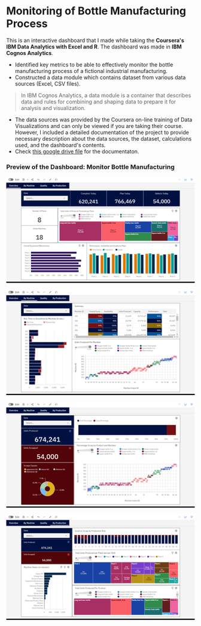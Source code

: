 # Monitoring of Bottle Manufacturing Process

This is an interactive dashboard that I made while taking the **Coursera's IBM Data Analytics with Excel and R**. The dashboard was made in **IBM Cognos Analytics**.  

* Identified key metrics to be able to effectively monitor the bottle manufacturing process of a fictional industrial manufacturing.
* Constructed a data module which contains dataset from various data sources (Excel, CSV files).     
> In IBM Cognos Analytics, a data module is a container that describes data and rules for combining and shaping data to prepare it for analysis and visualization.
* The data sources was provided by the Coursera on-line training of Data Visualizations and can only be viewed if you are taking their course. However, I included a detailed documentation of the project to provide necessary description about the data sources, the dataset, calculations used, and the dashboard's contents.
* Check [this google drive file](https://docs.google.com/spreadsheets/d/1LB3fwR-dWvITBT0ZvAQDvDMqUNxaiECRwsPWzc8xpkc/edit?usp=sharing) for the documentaton.

### Preview of the Dashboard: Monitor Bottle Manufacturing
![Overview](https://github.com/je-marco/Monitoring-of-Bottle-Manufacturing-Process/blob/66aac4f2631eb16304f24c12be50fb961a08e7d6/1_overview.png)

![Machine](https://github.com/je-marco/Monitoring-of-Bottle-Manufacturing-Process/blob/66aac4f2631eb16304f24c12be50fb961a08e7d6/2_by_machine.png)

![Quality](https://github.com/je-marco/Monitoring-of-Bottle-Manufacturing-Process/blob/66aac4f2631eb16304f24c12be50fb961a08e7d6/3_quality.png)

![Production](https://github.com/je-marco/Monitoring-of-Bottle-Manufacturing-Process/blob/66aac4f2631eb16304f24c12be50fb961a08e7d6/4_by_production.png)
